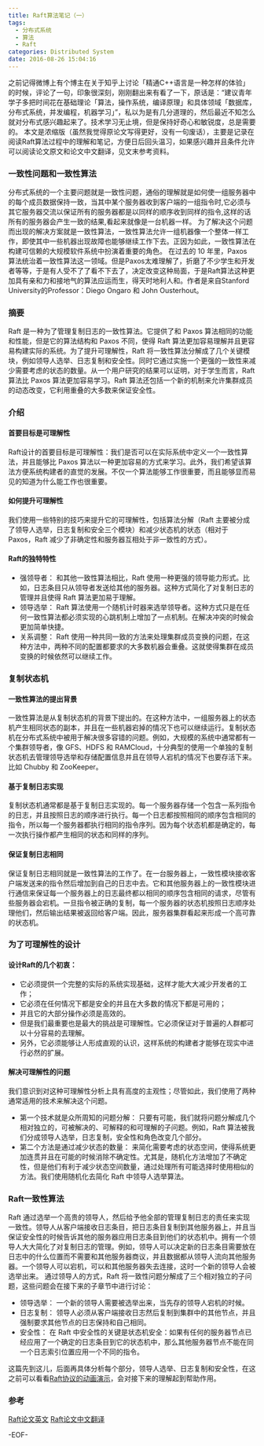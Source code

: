 ```yaml
---
title: Raft算法笔记（一）
tags:
  - 分布式系统
  - 算法
  - Raft
categories: Distributed System
date: 2016-08-26 15:04:16
---
```

之前记得微博上有个博主在关于知乎上讨论「精通C++语言是一种怎样的体验」的时候，评论了一句，印象很深刻，刚刚翻出来有看了一下，原话是：“建议青年学子多把时间花在基础理论「算法，操作系统，编译原理」和具体领域「数据库，分布式系统，并发编程，机器学习」”，私以为是有几分道理的，然后最近不知怎么就对分布式感兴趣起来了。技术学习无止境，但是保持好奇心和敏锐度，总是需要的。
本文是浓缩版（虽然我觉得原论文写得更好，没有一句废话），主要是记录在阅读Raft算法过程中的理解和笔记，方便日后回头温习，如果感兴趣并且条件允许可以阅读论文原文和论文中文翻译，见文末参考资料。
<!--more-->
### 一致性问题和一致性算法
分布式系统的一个主要问题就是一致性问题，通俗的理解就是如何使一组服务器中的每个成员数据保持一致，当其中某个服务器收到客户端的一组指令时,它必须与其它服务器交流以保证所有的服务器都是以同样的顺序收到同样的指令,这样的话所有的服务器会产生一致的结果,看起来就像是一台机器一样。
为了解决这个问题而出现的解决方案就是一致性算法，一致性算法允许一组机器像一个整体一样工作，即使其中一些机器出现故障也能够继续工作下去。正因为如此，一致性算法在构建可信赖的大规模软件系统中扮演着重要的角色。
在过去的 10 年里，Paxos 算法统治着一致性算法这一领域。但是Paxos太难理解了，折磨了不少学生和开发者等等，于是有人受不了了看不下去了，决定改变这种局面，于是Raft算法这种更加具有亲和力和接地气的算法应运而生，得天时地利人和。作者是来自Stanford University的Professor：Diego Ongaro 和 John Ousterhout。
### 摘要
Raft 是一种为了管理复制日志的一致性算法。它提供了和 Paxos 算法相同的功能和性能，但是它的算法结构和 Paxos 不同，使得 Raft 算法更加容易理解并且更容易构建实际的系统。为了提升可理解性，Raft 将一致性算法分解成了几个关键模块，例如领导人选举、日志复制和安全性。同时它通过实施一个更强的一致性来减少需要考虑的状态的数量。从一个用户研究的结果可以证明，对于学生而言，Raft 算法比 Paxos 算法更加容易学习。Raft 算法还包括一个新的机制来允许集群成员的动态改变，它利用重叠的大多数来保证安全性。
### 介绍
#### 首要目标是可理解性
Raft设计的首要目标是可理解性：我们是否可以在实际系统中定义一个一致性算法，并且能够比 Paxos 算法以一种更加容易的方式来学习。此外，我们希望该算法方便系统构建者的直觉的发展。不仅一个算法能够工作很重要，而且能够显而易见的知道为什么能工作也很重要。
#### 如何提升可理解性
我们使用一些特别的技巧来提升它的可理解性，包括算法分解（Raft 主要被分成了领导人选举，日志复制和安全三个模块）和减少状态机的状态（相对于 Paxos，Raft 减少了非确定性和服务器互相处于非一致性的方式）。
#### Raft的独特特性
- 强领导者：
和其他一致性算法相比，Raft 使用一种更强的领导能力形式。比如，日志条目只从领导者发送给其他的服务器。这种方式简化了对复制日志的管理并且使得 Raft 算法更加易于理解。
- 领导选举：
Raft 算法使用一个随机计时器来选举领导者。这种方式只是在任何一致性算法都必须实现的心跳机制上增加了一点机制。在解决冲突的时候会更加简单快捷。
- 关系调整：
Raft 使用一种共同一致的方法来处理集群成员变换的问题，在这种方法中，两种不同的配置都要求的大多数机器会重叠。这就使得集群在成员变换的时候依然可以继续工作。

### 复制状态机
#### 一致性算法的提出背景
一致性算法是从复制状态机的背景下提出的。在这种方法中，一组服务器上的状态机产生相同状态的副本，并且在一些机器宕掉的情况下也可以继续运行。复制状态机在分布式系统中被用于解决很多容错的问题。例如，大规模的系统中通常都有一个集群领导者，像 GFS、HDFS 和 RAMCloud，十分典型的使用一个单独的复制状态机去管理领导选举和存储配置信息并且在领导人宕机的情况下也要存活下来。比如 Chubby 和 ZooKeeper。
#### 基于复制日志实现
复制状态机通常都是基于复制日志实现的。每一个服务器存储一个包含一系列指令的日志，并且按照日志的顺序进行执行。每一个日志都按照相同的顺序包含相同的指令，所以每一个服务器都执行相同的指令序列。因为每个状态机都是确定的，每一次执行操作都产生相同的状态和同样的序列。
#### 保证复制日志相同
保证复制日志相同就是一致性算法的工作了。在一台服务器上，一致性模块接收客户端发送来的指令然后增加到自己的日志中去。它和其他服务器上的一致性模块进行通信来保证每一个服务器上的日志最终都以相同的顺序包含相同的请求，尽管有些服务器会宕机。一旦指令被正确的复制，每一个服务器的状态机按照日志顺序处理他们，然后输出结果被返回给客户端。因此，服务器集群看起来形成一个高可靠的状态机。

### 为了可理解性的设计
#### 设计Raft的几个初衷：
- 它必须提供一个完整的实际的系统实现基础，这样才能大大减少开发者的工作；
- 它必须在任何情况下都是安全的并且在大多数的情况下都是可用的；
- 并且它的大部分操作必须是高效的。
- 但是我们最重要也是最大的挑战是可理解性。它必须保证对于普遍的人群都可以十分容易的去理解。
- 另外，它必须能够让人形成直观的认识，这样系统的构建者才能够在现实中进行必然的扩展。

#### 解决可理解性的问题
我们意识到对这种可理解性分析上具有高度的主观性；尽管如此，我们使用了两种通常适用的技术来解决这个问题。
- 第一个技术就是众所周知的问题分解：
只要有可能，我们就将问题分解成几个相对独立的，可被解决的、可解释的和可理解的子问题。例如，Raft 算法被我们分成领导人选举，日志复制，安全性和角色改变几个部分。
- 第二个方法是通过减少状态的数量：
来简化需要考虑的状态空间，使得系统更加连贯并且在可能的时候消除不确定性。尤其是，随机化方法增加了不确定性，但是他们有利于减少状态空间数量，通过处理所有可能选择时使用相似的方法。我们使用随机化去简化 Raft 中领导人选举算法。

### Raft一致性算法
Raft 通过选举一个高贵的领导人，然后给予他全部的管理复制日志的责任来实现一致性。领导人从客户端接收日志条目，把日志条目复制到其他服务器上，并且当保证安全性的时候告诉其他的服务器应用日志条目到他们的状态机中。拥有一个领导人大大简化了对复制日志的管理。例如，领导人可以决定新的日志条目需要放在日志中的什么位置而不需要和其他服务器商议，并且数据都从领导人流向其他服务器。一个领导人可以宕机，可以和其他服务器失去连接，这时一个新的领导人会被选举出来。
通过领导人的方式，Raft 将一致性问题分解成了三个相对独立的子问题，这些问题会在接下来的子章节中进行讨论：
- 领导选举：
一个新的领导人需要被选举出来，当先存的领导人宕机的时候。
- 日志复制：
领导人必须从客户端接收日志然后复制到集群中的其他节点，并且强制要求其他节点的日志保持和自己相同。
- 安全性：
在 Raft 中安全性的关键是状态机安全：如果有任何的服务器节点已经应用了一个确定的日志条目到它的状态机中，那么其他服务器节点不能在同一个日志索引位置应用一个不同的指令。

这篇先到这儿，后面再具体分析每个部分，领导人选举、日志复制和安全性，在这之前可以看看[Raft协议的动画演示](http://thesecretlivesofdata.com/raft/)，会对接下来的理解起到帮助作用。

### 参考
[Raft论文英文](https://ramcloud.atlassian.net/wiki/download/attachments/6586375/raft.pdf)
[Raft论文中文翻译](https://github.com/maemual/raft-zh_cn/blob/master/raft-zh_cn.md)


-EOF-

